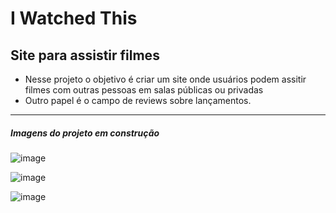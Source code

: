 # I Watched This

## Site para assistir filmes

* Nesse projeto o objetivo é criar um site onde usuários podem assitir filmes com outras pessoas em salas públicas ou privadas
* Outro papel é o campo de reviews sobre lançamentos.

---

##### Imagens do projeto em construção

![image](https://user-images.githubusercontent.com/73973922/167499166-f7051265-568b-4cac-95fa-4eedd5d666f2.png)

![image](https://user-images.githubusercontent.com/73973922/167498077-57335447-f062-45c8-a582-7d59a71f8b5b.png)

![image](https://user-images.githubusercontent.com/73973922/167497874-401c74ee-d063-44de-946e-441570467ec2.png)
